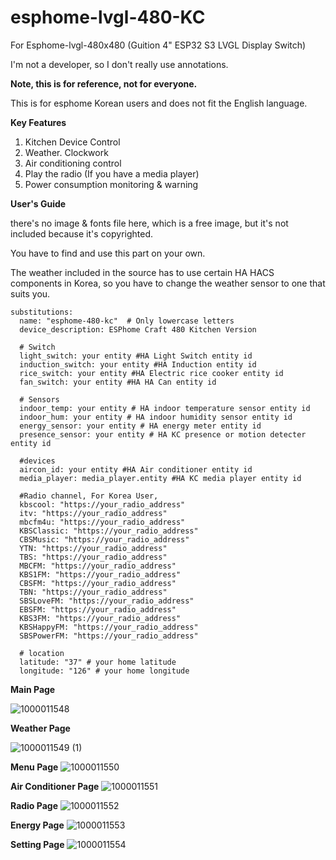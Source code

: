 # esphome-lvgl-480-KC
For Esphome-lvgl-480x480 (Guition 4" ESP32 S3 LVGL Display Switch)

I'm not a developer, so I don't really use annotations.

**Note, this is for reference, not for everyone.**

This is for esphome Korean users and does not fit the English language.



**Key Features**

1. Kitchen Device Control
2. Weather. Clockwork
3. Air conditioning control
4. Play the radio (If you have a media player)
5. Power consumption monitoring & warning

**User's Guide**

there's no image & fonts file here, which is a free image, but it's not included because it's copyrighted. 

You have to find and use this part on your own.

The weather included in the source has to use certain HA HACS components in Korea, so you have to change the weather sensor to one that suits you.

```
substitutions:
  name: "esphome-480-kc"  # Only lowercase letters
  device_description: ESPhome Craft 480 Kitchen Version
  
  # Switch
  light_switch: your entity #HA Light Switch entity id
  induction_switch: your entity #HA Induction entity id
  rice_switch: your entity #HA Electric rice cooker entity id  
  fan_switch: your entity #HA HA Can entity id  
  
  # Sensors
  indoor_temp: your entity # HA indoor temperature sensor entity id
  indoor_hum: your entity # HA indoor humidity sensor entity id  
  energy_sensor: your entity # HA energy meter entity id  
  presence_sensor: your entity # HA KC presence or motion detecter entity id  

  #devices
  aircon_id: your entity #HA Air conditioner entity id
  media_player: media_player.entity #HA KC media player entity id
  
  #Radio channel, For Korea User,
  kbscool: "https://your_radio_address"
  itv: "https://your_radio_address"
  mbcfm4u: "https://your_radio_address"
  KBSClassic: "https://your_radio_address"
  CBSMusic: "https://your_radio_address"
  YTN: "https://your_radio_address"
  TBS: "https://your_radio_address"
  MBCFM: "https://your_radio_address"
  KBS1FM: "https://your_radio_address"
  CBSFM: "https://your_radio_address"
  TBN: "https://your_radio_address"
  SBSLoveFM: "https://your_radio_address"
  EBSFM: "https://your_radio_address"
  KBS3FM: "https://your_radio_address"
  KBSHappyFM: "https://your_radio_address"
  SBSPowerFM: "https://your_radio_address"

  # location
  latitude: "37" # your home latitude
  longitude: "126" # your home longitude  

```


 **Main Page**

![1000011548](https://github.com/user-attachments/assets/570fdb4c-a2e6-4d31-9287-bf9d1ef7c84f)

**Weather Page**

![1000011549 (1)](https://github.com/user-attachments/assets/0d29ec11-76e8-42fd-8909-c2c223f9237a)

**Menu Page**
![1000011550](https://github.com/user-attachments/assets/7c8ca264-15bd-4650-bcf9-f0ee383bbf14)

**Air Conditioner Page**
![1000011551](https://github.com/user-attachments/assets/918551b4-c10f-4428-bd87-f46f6940fc71)

**Radio Page**
![1000011552](https://github.com/user-attachments/assets/aa383f2f-268b-448e-b6a5-db4db3bc6706)

**Energy Page**
![1000011553](https://github.com/user-attachments/assets/506632d9-94cf-4228-bef2-9aad1051fa07)

**Setting Page**
![1000011554](https://github.com/user-attachments/assets/dd26e9dd-4942-4262-81b3-9e0c910f7a60)
